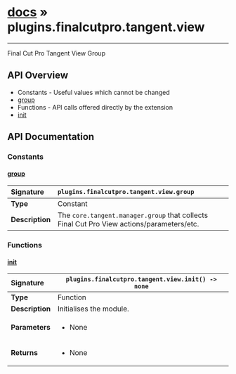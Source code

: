 # [docs](index.md) » plugins.finalcutpro.tangent.view
---

Final Cut Pro Tangent View Group

## API Overview
* Constants - Useful values which cannot be changed
 * [group](#group)
* Functions - API calls offered directly by the extension
 * [init](#init)

## API Documentation

### Constants

#### [group](#group)
| <span style="float: left;">**Signature**</span> | <span style="float: left;">`plugins.finalcutpro.tangent.view.group` </span>                                                          |
| -----------------------------------------------------|---------------------------------------------------------------------------------------------------------|
| **Type**                                             | Constant                                                                                         |
| **Description**                                      | The `core.tangent.manager.group` that collects Final Cut Pro View actions/parameters/etc.                                                                                         |

### Functions

#### [init](#init)
| <span style="float: left;">**Signature**</span> | <span style="float: left;">`plugins.finalcutpro.tangent.view.init() -> none` </span>                                                          |
| -----------------------------------------------------|---------------------------------------------------------------------------------------------------------|
| **Type**                                             | Function                                                                                         |
| **Description**                                      | Initialises the module.                                                                                         |
| **Parameters**                                       | <ul markdown="1"><li markdown="1">None</li></ul> |
| **Returns**                                          | <ul markdown="1"><li markdown="1">None</li></ul>          |

